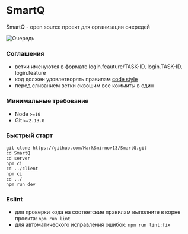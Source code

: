 # SmartQ

SmartQ - open source проект для организации очередей

![Очередь](https://www.incimages.com/uploaded_files/image/1940x900/getty_177129252_49311.jpg)

### Соглашения
+ ветки именуются в формате login.feauture/TASK-ID, login.TASK-ID, login.feature
+ код должен удовлетворять правилам [code style](https://github.com/airbnb/javascript)
+ перед сливанием ветки сквошим все коммиты в один

### Минимальные требования
+ Node `>=10`
+ Git `>=2.13.0`

### Быстрый старт
```
git clone https://github.com/MarkSmirnov13/SmartQ.git
cd SmartQ
cd server
npm ci
cd ../client
npm ci
cd ../
npm run dev
```

### Eslint
+ для проверки кода на соответсвие правилам выполните в корне проекта: `npm run lint`
+ для автоматического исправления ошибок: `npm run lint:fix`